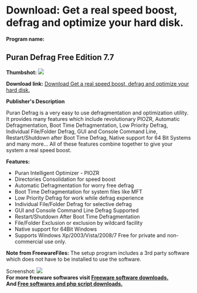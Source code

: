 # Download: Get a real speed boost, defrag and optimize your hard disk.

**Program name:**

## Puran Defrag Free Edition 7.7

  
**Thumbshot:** ![](http://www.freewarefiles.com/screenshot/purandefrag_md.jpg)   
  
**Download link:** [Download Get a real speed boost, defrag and optimize your hard disk.](http://freesoftwares.boysofts.com/Puran-Defrag-Free-Edition_program_54706.html)  
  


**Publisher's Description**  
  


Puran Defrag is a very easy to use defragmentation and optimization utility. It provides many features which include revolutionary PIOZR, Automatic Defragmentation, Boot Time Defragmentation, Low Priority Defrag, Individual File/Folder Defrag, GUI and Console Command Line, Restart/Shutdown after Boot Time Defrag, Native support for 64 Bit Systems and many more... All of these features combine together to give your system a real speed boost. 

**Features:**

  * Puran Intelligent Optimizer - PIOZR 
  * Directories Consolidation for speed boost 
  * Automatic Defragmentation for worry free defrag 
  * Boot Time Defragmentation for system files like MFT 
  * Low Priority Defrag for work while defrag experience 
  * Individual File/Folder Defrag for selective defrag 
  * GUI and Console Command Line Defrag Supported 
  * Restart/Shutdown After Boot Time Defragmentation 
  * File/Folder Exclusion or exclusion by wildcard facility 
  * Native support for 64Bit Windows 
  * Supports Windows Xp/2003/Vista/2008/7 
Free for private and non-commercial use only. 

**Note from FreewareFiles:** The setup program includes a 3rd party software which does not have to be installed to use the software.

  
  
Screenshot: ![](http://www.freewarefiles.com/screenshot/purandefrag.jpg)   
**For more freeware softwares visit [Freeware software downloads.](http://freesoftwares.boysofts.com/)**   
**And [Free softwares and php script downloads.](http://www.boysofts.com/)**
